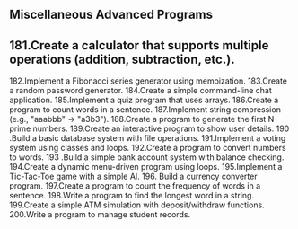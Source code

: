 
## Miscellaneous Advanced Programs 

## 181.Create a calculator that supports multiple operations (addition, subtraction, etc.). 



182.Implement a Fibonacci series generator using memoization. 
183.Create a random password generator. 
184.Create a simple command-line chat application. 
185.Implement a quiz program that uses arrays. 
186.Create a program to count words in a sentence. 
187.Implement string compression (e.g., "aaabbb" -> "a3b3"). 
188.Create a program to generate the first N prime numbers. 
189.Create an interactive program to show user details. 
190 .Build a basic database system with file operations. 
191.Implement a voting system using classes and loops. 
192.Create a program to convert numbers to words. 
193 .Build a simple bank account system with balance checking. 
194.Create a dynamic menu-driven program using loops. 
195.Implement a Tic-Tac-Toe game with a simple AI. 
196. Build a currency converter program. 
197.Create a program to count the frequency of words in a sentence. 
198.Write a program to find the longest word in a string. 
199.Create a simple ATM simulation with deposit/withdraw functions. 
200.Write a program to manage student records.
